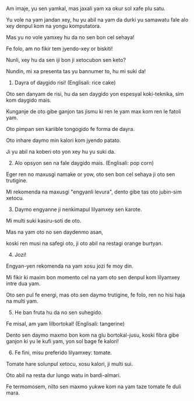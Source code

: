 Am imaje, yu sen yamkal, mas jaxali yam xa okur sol xafe plu satu.

Yu vole na yam jandan xey, hu yu abil na yam da durki yu samawatu fale alo xey denpul kom na yongu komputatora.

Mas yu no vole yamxey hu da no sen bon cel sehaya!

Fe folo, am no fikir tem jyendo-xey or biskiti!

Nunli, xey hu da sen iji bon ji xetocubon sen keto?

Nundin, mi xa presenta tas yu bannumer to, hu mi suki da!

1) Dayra of daygido risi! (Englisali: rice cake)

Oto sen danyam de risi, hu da sen daygido yon espesyal koki-teknika, sim kom daygido mais.

Kunganje de oto gibe ganjon tas jismu ki ren le yam max kom ren le fatoli yam.

Oto pimpan sen kariible tongogido fe forma de dayra.

Oto inhare daymo min kalori kom jyendo patato.

Ji yu abil na koberi oto yon xey hu yu suki da. 

2) Alo opsyon sen na fale daygido mais. (Englisali: pop corn)

Eger ren no maxusgi namake or yow, oto sen bon cel sehaya ji oto sen trutigine.

Mi rekomenda na maxusgi "engyanli levura", dento gibe tas oto jubin-sim xetocu. 

3) Daymo engyanne ji nenkimapul lilyamxey sen karote.

Mi multi suki kasiru-soti de oto.

Mas na yam oto no sen daydenmo asan,

koski ren musi na safegi oto, ji oto abil na restagi orange burtyan.

4) Jozi!

Engyan-yen rekomenda na yam xosu jozi fe moy din.

Mi fikir ki maxim bon momento cel na yam oto sen denpul kom lilyamxey intre dua yam.

Oto sen pul fe energi, mas oto sen daymo trutigine, fe folo, ren no hisi haja na multi yam.

5) He ban fruta hu da no sen suhegido.

Fe misal, am yam lilbortokal! (Englisali: tangerine)

Dento sen daymo maxmo bon kom na glu bortokal-jusu, koski fibra gibe ganjon ki yu le kufi yam, yon sol bage fe kalori!

6) Fe fini, misu preferido lilyamxey: tomate.

Tomate hare solunpul xetocu, xosu kalori, ji multi sui.

Oto abil na resta dur lungo watu in bardi-almari.

Fe termomosem, nilto sen maxmo yukwe kom na yam taze tomate fe duli mara.
